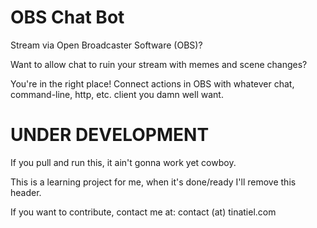 # OBS Chat Bot
Stream via Open Broadcaster Software (OBS)?

Want to allow chat to ruin your stream with memes and scene changes?

You're in the right place! Connect actions in OBS with whatever chat, command-line, http, etc. client you damn well want.

# UNDER DEVELOPMENT
If you pull and run this, it ain't gonna work yet cowboy.

This is a learning project for me, when it's done/ready I'll remove this header. 

If you want to contribute, contact me at: 
contact (at) tinatiel.com
